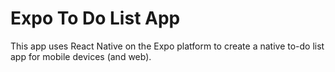 # Expo To Do List App

This app uses React Native on the Expo platform to create a native to-do list app for mobile devices (and web). 
